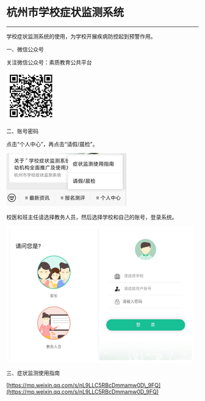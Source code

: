 # **杭州市学校症状监测系统**

---

学校症状监测系统的使用，为学校开展疾病防控起到预警作用。

一、微信公众号

关注微信公众号：素质教育公共平台

![](/assets/zhengzhang.png)

二、账号密码

点击“个人中心”，再点击“请假/晨检”。

![](/assets/zhengzhang2.png)

校医和班主任请选择教务人员，然后选择学校和自己的账号，登录系统。

![](/assets/zhengzhuang3.png)



三、症状监测使用指南

[https://mp.weixin.qq.com/s/nL9LLC5RBcDmmamw0D\_9FQ](https://mp.weixin.qq.com/s/nL9LLC5RBcDmmamw0D_9FQ)

